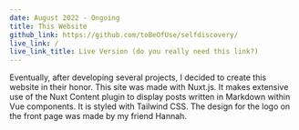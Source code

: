 ```yaml
---
date: August 2022 - Ongoing
title: This Website
github_link: https://github.com/toBeOfUse/selfdiscovery/
live_link: /
live_link_title: Live Version (do you really need this link?)
---
```


Eventually, after developing several projects, I decided to create this website in their honor.<!--more--> This site was made with Nuxt.js. It makes extensive use of the Nuxt Content plugin to display posts written in Markdown within Vue components. It is styled with Tailwind CSS. The design for the logo on the front page was made by my friend Hannah.
